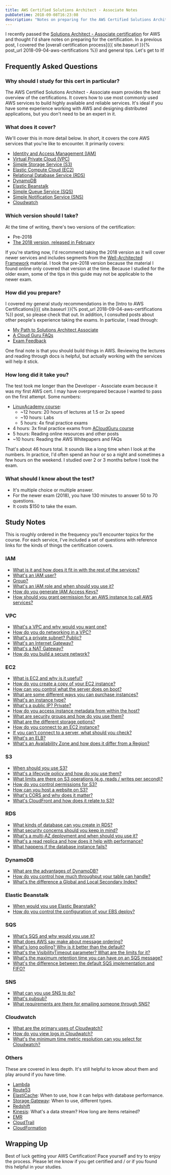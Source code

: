 ```yaml
---
title: AWS Certified Solutions Architect - Associate Notes
pubDatetime: 2018-09-08T16:23:08
description: "Notes on preparing for the AWS Certified Solutions Architect - Associate certification"
---
```


I recently passed the [Solutions Architect - Associate
certification](https://aws.amazon.com/certification/certified-solutions-architect-associate/)
for AWS and thought I'd share notes on preparing for the
certification. In
a previous post, I covered the [overall certification process]({{ site.baseurl
}}{% post_url 2018-09-04-aws-certifications %}) and general tips. Let's get
to it!

## Frequently Asked Questions

### Why should I study for this cert in particular?

The AWS Certified Solutions Architect - Associate exam provides the best overview
of the certifications. It covers how to use most commonly used AWS services to
build highly available and reliable services. It's ideal if you
have some experience working with AWS and designing distributed applications,
but you don't need to be an expert in it.

### What does it cover?

We'll cover this in more detail below. In short, it covers the core AWS services
that you're like to encounter. It primarily covers:

* [Identity and Access Management (IAM)](https://aws.amazon.com/iam/)
* [Virtual Private Cloud (VPC)](https://aws.amazon.com/vpc/)
* [Simple Storage Service (S3)](https://aws.amazon.com/s3/)
* [Elastic Compute Cloud (EC2)](https://aws.amazon.com/ec2/)
* [Relational Database Service (RDS)](https://aws.amazon.com/rds/)
* [DynamoDB](https://aws.amazon.com/dynamodb/)
* [Elastic Beanstalk](https://aws.amazon.com/elasticbeanstalk/)
* [Simple Queue Service (SQS)](https://aws.amazon.com/sqs/)
* [Simple Notification Service (SNS)](https://aws.amazon.com/sns/)
* [Cloudwatch](https://aws.amazon.com/cloudwatch/)

### Which version should I take?

At the time of writing, there's two versions of the certification:

* Pre-2018
* [The 2018 version, released in
    February](https://aws.amazon.com/about-aws/whats-new/2018/02/updated-aws-certified-solutions-architect-associate-exam-now-available/)

If you're starting now, I'd recommend taking the 2018 version as it will cover
newer services and includes segments from the [Well-Architected
Framework](https://aws.amazon.com/architecture/well-architected/) material.
I took the pre-2018 version because the material I found online only covered
that version at the time. Because I studied for the older exam, some of the tips
in this guide may not be applicable to the newer exam.

### How did you prepare?

I covered my general study recommendations in the [Intro to AWS
Certifications]({{ site.baseurl
}}{% post_url 2018-09-04-aws-certifications %})
post, so please check that out. In addition, I consulted posts about other
people's experience taking the exams. In particular, I read through:

* [My Path to Solutions Architect
    Associate](https://acloud.guru/forums/aws-certified-solutions-architect-associate/discussion/-KKr5HCv2bzH3EOBSUAt/my_path_to_solutions_architect)
* [A Cloud Guru
    FAQs](https://acloud.guru/forums/aws-certified-solutions-architect-associate/discussion/-KSS5nf3pekHgwDEuNnF/new_here__read_this_through!)
* [Exam
    Feedback](https://acloud.guru/forums/aws-certified-solutions-architect-associate/discussion/-KSDNs4nfg5ikp6yBN9l/exam_feedback)

One final note is that you should build things in AWS.
Reviewing the lectures and reading through docs is helpful, but actually working
with the services will help it stick.

### How long did it take you?

The test took me longer than the Developer - Associate exam because it was my
first AWS cert. I may have overprepared because I wanted to pass on the first attempt.
Some numbers:

* [LinuxAcademy course](https://linuxacademy.com/cp/modules/view/id/228):
    * ~12 hours: 20 hours of lectures at 1.5 or 2x speed
    * ~10 hours: Labs
    * 5 hours: 4x final practice exams
* 4 hours: 3x final practice exams from [ACloudGuru
    course](https://acloud.guru/course/aws-certified-solutions-architect-associate/)
* 5 hours: Reading online resources and other posts
* ~10 hours: Reading the AWS Whitepapers and FAQs

That's about 46 hours total. It sounds like a long time when
I look at the numbers. In practice, I'd often spend an hour or so a night and
sometimes a few hours on the weekend. I studied over 2 or 3 months before I took
the exam.

### What should I know about the test?

* It's multiple choice or multiple answer.
* For the newer exam (2018), you have 130 minutes to answer 50 to 70 questions.
* It costs $150 to take the exam.

## Study Notes

This is roughly ordered in the frequency you'll encounter topics for the course.
For each service, I've included a set of questions with reference links for the
kinds of things the certification covers.

### IAM

* [What is it and how does it fit in with the rest of the
    services?](https://aws.amazon.com/iam/)
* [What's an IAM
    user?](https://docs.aws.amazon.com/IAM/latest/UserGuide/id_users.html)
* [Group?](https://docs.aws.amazon.com/IAM/latest/UserGuide/id_groups.html)
* [What's an IAM role and when should you use
    it?](https://docs.aws.amazon.com/IAM/latest/UserGuide/id_roles.html)
* [How do you generate IAM Access
    Keys?](https://docs.aws.amazon.com/IAM/latest/UserGuide/id_credentials_access-keys.html)
* [How should you grant permission for an AWS instance to call AWS
	services?](https://docs.aws.amazon.com/IAM/latest/UserGuide/id_roles_use_switch-role-ec2.html)

### VPC

* [What's a VPC and why would you want one?](https://aws.amazon.com/vpc/)
* [How do you do networking in
    a VPC?](https://docs.aws.amazon.com/vpc/latest/userguide/VPC_Networking.html)
* [What's a private subnet?
    Public?](https://docs.aws.amazon.com/AmazonECS/latest/developerguide/create-public-private-vpc.html)
* [What's an Internet
    Gateway?](https://docs.aws.amazon.com/vpc/latest/userguide/VPC_Internet_Gateway.html)
* [What's a NAT
    Gateway?](https://docs.aws.amazon.com/vpc/latest/userguide/vpc-nat-gateway.html)
* [How do you build a secure
    network?](https://docs.aws.amazon.com/vpc/latest/userguide/VPC_Security.html)

### EC2

* [What is EC2 and why is it useful?](https://aws.amazon.com/ec2/)
* [How do you create a copy of your EC2
    instance?](https://docs.aws.amazon.com/AWSEC2/latest/UserGuide/CopyingAMIs.html)
* [How can you control what the server does on
    boot?](https://docs.aws.amazon.com/AWSEC2/latest/UserGuide/user-data.html)
* [What are some different ways you can purchase
    instances?](https://docs.aws.amazon.com/AWSEC2/latest/UserGuide/instance-purchasing-options.html)
* [What's an instance type?](https://aws.amazon.com/ec2/instance-types/)
* [What's a public IP?
    Private?](https://docs.aws.amazon.com/AWSEC2/latest/UserGuide/using-instance-addressing.html)
* [How do you access instance metadata from within the
    host?](https://docs.aws.amazon.com/AWSEC2/latest/UserGuide/ec2-instance-metadata.html)
* [What are security groups and how do you use
    them?](https://docs.aws.amazon.com/AWSEC2/latest/UserGuide/using-network-security.html)
* [What are the different storage
    options?](https://docs.aws.amazon.com/AWSEC2/latest/UserGuide/Storage.html)
* [How do you connect to an EC2
    instance?](https://docs.aws.amazon.com/AWSEC2/latest/UserGuide/AccessingInstances.html)
* [If you can't connect to a server, what should you
    check?](https://docs.aws.amazon.com/AWSEC2/latest/UserGuide/TroubleshootingInstancesConnecting.html)
* [What's an ELB?](https://aws.amazon.com/elasticloadbalancing/)
* [What's an Availability Zone and how does it differ from
    a Region?](https://docs.aws.amazon.com/AWSEC2/latest/UserGuide/using-regions-availability-zones.html)


### S3

* [When should you use S3?](https://aws.amazon.com/s3/)
* [What's a lifecycle policy and how do you use
    them?](https://docs.aws.amazon.com/AmazonS3/latest/user-guide/create-lifecycle.html)
* [What limits are there on S3 operations (e.g. reads / writes per
    second)?](https://docs.aws.amazon.com/AmazonS3/latest/dev/request-rate-perf-considerations.html)
* [How do you control permissions for
    S3?](https://docs.aws.amazon.com/AmazonS3/latest/dev/s3-access-control.html)
* [How can you host a website on
    S3?](https://docs.aws.amazon.com/AmazonS3/latest/dev/WebsiteHosting.html)
* [What's CORS and why does it
    matter?](https://docs.aws.amazon.com/AmazonS3/latest/dev/cors.html)
* [What's CloudFront and how does it relate to
    S3?](https://aws.amazon.com/cloudfront/)

### RDS

* [What kinds of database can you create in
    RDS?](https://aws.amazon.com/rds/details/)
* [What security concerns should you keep in
    mind?](https://docs.aws.amazon.com/AmazonRDS/latest/UserGuide/UsingWithRDS.html)
* [What's a multi-AZ deployment and when should you use
    it?](https://aws.amazon.com/rds/details/multi-az/)
* [What's a read replica and how does it help with
    performance?](https://aws.amazon.com/rds/details/read-replicas/)
* [What happens if the database instance
    fails?](https://docs.aws.amazon.com/AmazonRDS/latest/UserGuide/Concepts.MultiAZ.html#Concepts.MultiAZ.Failover)

### DynamoDB

* [What are the advantages of DynamoDB?](https://aws.amazon.com/dynamodb/)
* [How do you control how much throughput your table can
    handle?](https://docs.aws.amazon.com/amazondynamodb/latest/developerguide/HowItWorks.ProvisionedThroughput.html)
* [What's the difference a Global and Local Secondary
    Index?](https://docs.aws.amazon.com/amazondynamodb/latest/developerguide/SecondaryIndexes.html)

### Elastic Beanstalk

* [When would you use Elastic
    Beanstalk?](https://aws.amazon.com/elasticbeanstalk/)
* [How do you control the configuration of your EBS
    deploy?](https://docs.aws.amazon.com/elasticbeanstalk/latest/dg/using-features.rolling-version-deploy.html)

### SQS

* [What's SQS and why would you use it?](https://aws.amazon.com/sqs/)
* [What does AWS say make about message ordering?](https://aws.amazon.com/sqs/faqs/)
* [What's long polling? Why is it better than the
    default?](https://docs.aws.amazon.com/AWSSimpleQueueService/latest/SQSDeveloperGuide/sqs-long-polling.html)
* [What's the VisibilityTimeout parameter? What are the limits for
    it?](https://docs.aws.amazon.com/AWSSimpleQueueService/latest/SQSDeveloperGuide/sqs-visibility-timeout.html)
* [What's the maximum retention time you can have on an SQS
    message?](https://docs.aws.amazon.com/AWSSimpleQueueService/latest/APIReference/API_SetQueueAttributes.html)
* [What's the difference between the default SQS implementation and
    FIFO?](https://docs.aws.amazon.com/AWSSimpleQueueService/latest/SQSDeveloperGuide/FIFO-queues.html)

### SNS

* [What can you use SNS to do?](https://aws.amazon.com/sns/)
* [What's pubsub?](https://aws.amazon.com/pub-sub-messaging/)
* [What requirements are there for emailing someone through
    SNS?](https://docs.aws.amazon.com/sns/latest/dg/SubscribeTopic.html)

### Cloudwatch

* [What are the primary uses of Cloudwatch?](https://aws.amazon.com/cloudwatch/)
* [How do you view logs in
    Cloudwatch?](https://docs.aws.amazon.com/AmazonCloudWatch/latest/logs/WhatIsCloudWatchLogs.html)
* [What's the minimum time metric resolution can you select for
    Cloudwatch?](https://aws.amazon.com/blogs/aws/new-high-resolution-custom-metrics-and-alarms-for-amazon-cloudwatch/)

### Others

These are covered in less depth. It's still helpful to know about them and play
around if you have time.

* [Lambda](https://aws.amazon.com/lambda/)
* [Route53](https://aws.amazon.com/route53/)
* [ElastiCache](https://aws.amazon.com/elasticache/): When to use, how it can helps with database performance.
* [Storage Gateway](https://aws.amazon.com/storagegateway/): When to use, different types.
* [Redshift](https://aws.amazon.com/redshift/)
* [Kinesis](https://aws.amazon.com/kinesis/): What's a data stream? How long are items retained?
* [EMR](https://aws.amazon.com/emr/)
* [CloudTrail](https://aws.amazon.com/cloudtrail/)
* [CloudFormation](https://aws.amazon.com/cloudformation/)

## Wrapping Up

Best of luck getting your AWS Certification! Pace yourself and try to enjoy the
process. Please let me know if you get certified and / or if you found this
helpful in your studies.
